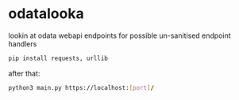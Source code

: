 # odatalooka
lookin at odata webapi endpoints for possible un-sanitised endpoint handlers 

```bash
pip install requests, urllib
```

after that:
```bash
python3 main.py https://localhost:[port]/
```
